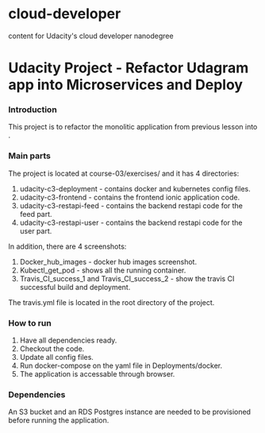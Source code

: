 # cloud-developer
content for Udacity's cloud developer nanodegree

# Udacity Project - Refactor Udagram app into Microservices and Deploy

### Introduction
This project is to refactor the monolitic application from previous lesson into .

### Main parts
The project is located at course-03/exercises/ and it has 4 directories:
1. udacity-c3-deployment - contains docker and kubernetes config files.
2. udacity-c3-frontend - contains the frontend ionic application code.
3. udacity-c3-restapi-feed - contains the backend restapi code for the feed part.
4. udacity-c3-restapi-user - contains the backend restapi code for the user part.

In addition, there are 4 screenshots:
1. Docker_hub_images - docker hub images screenshot.
2. Kubectl_get_pod - shows all the running container.
3. Travis_CI_success_1 and Travis_CI_success_2 - show the travis CI successful build and deployment.

The travis.yml file is located in the root directory of the project.

### How to run
1. Have all dependencies ready.
2. Checkout the code.
3. Update all config files.
4. Run docker-compose on the yaml file in Deployments/docker.
5. The application is accessable through browser.

### Dependencies
An S3 bucket and an RDS Postgres instance are needed to be provisioned before running the application.